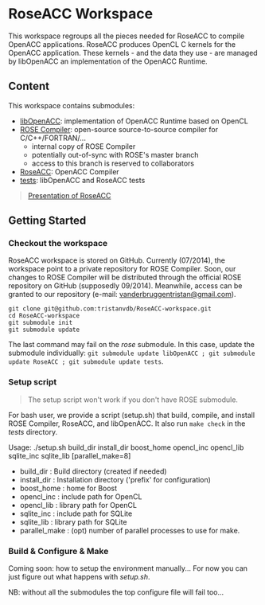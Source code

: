 RoseACC Workspace
=================

This workspace regroups all the pieces needed for RoseACC to compile OpenACC applications.
RoseACC produces OpenCL C kernels for the OpenACC application.
These kernels - and the data they use - are managed by libOpenACC an implementation of the OpenACC Runtime.

## Content

This workspace contains submodules:
 * [libOpenACC](https://github.com/tristanvdb/libOpenACC): implementation of OpenACC Runtime based on OpenCL
 * [ROSE Compiler](https://github.com/tristanvdb/rose-for-openacc-to-opencl-compiler): open-source source-to-source compiler for C/C++/FORTRAN/...
     * internal copy of ROSE Compiler
     * potentially out-of-sync with ROSE's master branch
     * access to this branch is reserved to collaborators
 * [RoseACC](https://github.com/tristanvdb/RoseACC): OpenACC Compiler
 * [tests](https://github.com/tristanvdb/RoseACC-tests/): libOpenACC and RoseACC tests

> [Presentation of RoseACC](https://github.com/tristanvdb/RoseACC-tests/blob/master/roseacc/README.md)

## Getting Started

### Checkout the workspace

RoseACC workspace is stored on GitHub.
Currently (07/2014), the workspace point to a private repository for ROSE Compiler.
Soon, our changes to ROSE Compiler will be distributed through the official ROSE repository on GitHub (supposedly 09/2014).
Meanwhile, access can be granted to our repository (e-mail: vanderbruggentristan@gmail.com).

```shell
git clone git@github.com:tristanvdb/RoseACC-workspace.git
cd RoseACC-workspace
git submodule init
git submodule update
```
The last command may fail on the *rose* submodule.
In this case, update the submodule individually: `git submodule update libOpenACC ; git submodule update RoseACC ; git submodule update tests`.

### Setup script

> The setup script won't work if you don't have ROSE submodule.

For bash user, we provide a script (setup.sh) that build, compile, and install ROSE Compiler, RoseACC, and libOpenACC.
It also run `make check` in the *tests* directory.

Usage: ./setup.sh build\_dir install\_dir boost\_home opencl\_inc opencl\_lib sqlite\_inc sqlite\_lib \[parallel\_make=8\]
 * build\_dir     : Build directory (created if needed)
 * install\_dir   : Installation directory ('prefix' for configuration)
 * boost\_home    : home for Boost
 * opencl\_inc    : include path for OpenCL
 * opencl\_lib    : library path for OpenCL
 * sqlite\_inc    : include path for SQLite
 * sqlite\_lib    : library path for SQLite
 * parallel\_make : (opt) number of parallel processes to use for make.

### Build \& Configure \& Make

Coming soon: how to setup the environment manually...
For now you can just figure out what happens with *setup.sh*.

NB: without all the submodules the top configure file will fail too...


